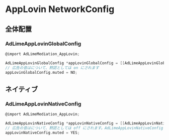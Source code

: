 # AppLovin NetworkConfig

## 全体配置
### AdLimeAppLovinGlobalConfig

```objectivec
@import AdLimeMediation_AppLovin;

AdLimeAppLovinGlobalConfig *appLovinGlobalConfig = [[AdLimeAppLovinGlobalConfig alloc] init];
// 広告の音はについて、黙認としては on にされます
appLovinGlobalConfig.muted = NO;
```

## ネイティブ
### AdLimeAppLovinNativeConfig

```objectivec
@import AdLimeMediation_AppLovin;

AdLimeAppLovinNativeConfig *appLovinNativeConfig = [[AdLimeAppLovinNativeConfig alloc] init];
// 広告の音はについて、黙認としては off にされます。AdLimeAppLovinNativeConfig はAdLimeAppLovinGlobalConfigの設置をカバーします
appLovinNativeConfig.muted = YES;
```